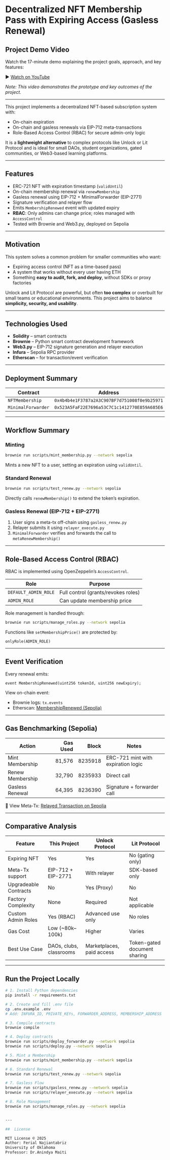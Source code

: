
#  Decentralized NFT Membership Pass with Expiring Access (Gasless Renewal)

##  Project Demo Video

Watch the 17-minute demo explaining the project goals, approach, and key features:

▶ [Watch on YouTube](https://youtu.be/Bupw9KAw7IM)

*Note: This video demonstrates the prototype and key outcomes of the project.*

---

This project implements a decentralized NFT-based subscription system with:

- On-chain expiration
-  On-chain and gasless renewals via EIP-712 meta-transactions
- Role-Based Access Control (RBAC) for secure admin-only logic

It is a **lightweight alternative** to complex protocols like Unlock or Lit Protocol and is ideal for small DAOs, student organizations, gated communities, or Web3-based learning platforms.

---

##  Features

-  ERC-721 NFT with expiration timestamp (`validUntil`)
-  On-chain membership renewal via `renewMembership`
-  Gasless renewal using EIP-712 + MinimalForwarder (EIP-2771)
-  Signature verification and relayer flow
-  Emits `MembershipRenewed` event with updated expiry
-  **RBAC**: Only admins can change price; roles managed with `AccessControl`
-  Tested with Brownie and Web3.py, deployed on Sepolia

---

##  Motivation

This system solves a common problem for smaller communities who want:

- Expiring access control (NFT as a time-based pass)
- A system that works without every user having ETH
- Something **easy to audit, fork, and deploy**, without SDKs or proxy factories

Unlock and Lit Protocol are powerful, but often **too complex** or overbuilt for small teams or educational environments. This project aims to balance **simplicity, security, and usability**.

---

##  Technologies Used

- **Solidity** – smart contracts
- **Brownie** – Python smart contract development framework
- **Web3.py** – EIP-712 signature generation and relayer execution
- **Infura** – Sepolia RPC provider
- **Etherscan** – for transaction/event verification

---

##  Deployment Summary

| Contract              | Address                                                   |
|-----------------------|-----------------------------------------------------------|
| `NFTMembership`       | `0x4b4b4e1F3787a2A3C907BF7d751008f0e9b25971`              |
| `MinimalForwarder`    | `0x523A5FaF22E7696a53C7C1c1412770E859A685E6`              |

---

##  Workflow Summary

###  Minting
```bash
brownie run scripts/mint_membership.py --network sepolia
````

Mints a new NFT to a user, setting an expiration using `validUntil`.

###  Standard Renewal

```bash
brownie run scripts/test_renew.py --network sepolia
```

Directly calls `renewMembership()` to extend the token’s expiration.

###  Gasless Renewal (EIP-712 + EIP-2771)

1. User signs a meta-tx off-chain using `gasless_renew.py`
2. Relayer submits it using `relayer_execute.py`
3. `MinimalForwarder` verifies and forwards the call to `metaRenewMembership()`

---

##  Role-Based Access Control (RBAC)

RBAC is implemented using OpenZeppelin’s `AccessControl`.

| Role                 | Purpose                             |
| -------------------- | ----------------------------------- |
| `DEFAULT_ADMIN_ROLE` | Full control (grants/revokes roles) |
| `ADMIN_ROLE`         | Can update membership price         |

Role management is handled through:

```bash
brownie run scripts/manage_roles.py --network sepolia
```

Functions like `setMembershipPrice()` are protected by:

```solidity
onlyRole(ADMIN_ROLE)
```

---

##  Event Verification

Every renewal emits:

```solidity
event MembershipRenewed(uint256 tokenId, uint256 newExpiry);
```

 View on-chain event:

* Brownie logs: `tx.events`
* Etherscan: [MembershipRenewed (Sepolia)](https://sepolia.etherscan.io/tx/0x93404c7bf8429e12d4c3245435c75c58058781d26c252c8e946c8bcc1e335e3b)

---

## Gas Benchmarking (Sepolia)

| Action           | Gas Used |   Block | Notes                              |
| ---------------- | -------: | ------: | ---------------------------------- |
| Mint Membership  |   81,576 | 8235918 | ERC-721 mint with expiration logic |
| Renew Membership |   32,790 | 8235933 | Direct call                        |
| Gasless Renewal  |   64,395 | 8236390 | Signature + forwarder call         |

🔗 View Meta-Tx:
[Relayed Transaction on Sepolia](https://sepolia.etherscan.io/tx/0x2b759e67a13566fe4dccee3a7ce646b8004dccaa81e2abf8c6c046979b9654a0)

---

##  Comparative Analysis

| Feature               | **This Project**        | **Unlock Protocol**       | **Lit Protocol**             |
| --------------------- | ----------------------- | ------------------------- | ---------------------------- |
| Expiring NFT          |  Yes                   |  Yes                       | No (gating only)             |
| Meta-Tx support       |  EIP-712 + EIP-2771    |  With relayer              |  SDK-based only              |
| Upgradeable Contracts |  No                    |  Yes (Proxy)               |  No                          |
| Factory Complexity    |  None                  |  Required                  |  Not applicable              |
| Custom Admin Roles    |  Yes (RBAC)            |  Advanced use only         |  No roles                    |
| Gas Cost              |  Low (\~80k–100k)      |  Higher                    |  Varies                      |
| Best Use Case         | DAOs, clubs, classrooms| Marketplaces, paid access  | Token-gated document sharing |

---

##  Run the Project Locally

```bash
# 1. Install Python dependencies
pip install -r requirements.txt

# 2. Create and fill .env file
cp .env.example .env
# Add: INFURA_ID, PRIVATE_KEYs, FORWARDER_ADDRESS, MEMBERSHIP_ADDRESS

# 3. Compile contracts
brownie compile

# 4. Deploy contracts
brownie run scripts/deploy_forwarder.py --network sepolia
brownie run scripts/deploy.py --network sepolia

# 5. Mint a Membership
brownie run scripts/mint_membership.py --network sepolia

# 6. Standard Renewal
brownie run scripts/test_renew.py --network sepolia

# 7. Gasless Flow
brownie run scripts/gasless_renew.py --network sepolia
brownie run scripts/relayer_execute.py --network sepolia

# 8. Role Management
brownie run scripts/manage_roles.py --network sepolia


---

##  License

MIT License © 2025
Author: Ferial Najiantabriz
University of Oklahoma
Professor: Dr.Anindya Maiti

